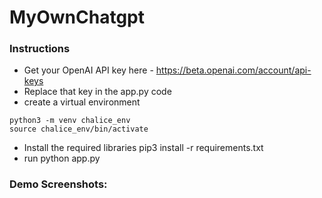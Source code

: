 # MyOwnChatgpt

### Instructions

* Get your OpenAI API key here - https://beta.openai.com/account/api-keys
* Replace that key in the app.py code
* create a virtual environment
 ```
 python3 -m venv chalice_env
 source chalice_env/bin/activate
```
* Install the required libraries pip3 install -r requirements.txt
* run python app.py

### Demo Screenshots:

